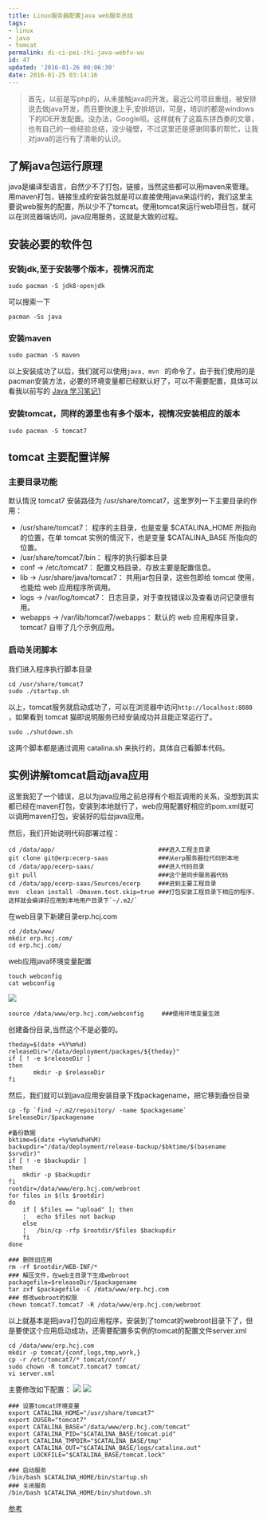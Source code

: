 ```yaml
---
title: Linux服务器配置java web服务总结
tags: 
- linux 
- java 
- tomcat
permalink: di-ci-pei-zhi-java-webfu-wu
id: 47
updated: '2016-01-26 00:06:30'
date: 2016-01-25 03:14:16
---
```


> 首先，以前是写php的，从未接触java的开发。最近公司项目重组，被安排说去做java开发，而且要快速上手,安排培训，可是，培训的都是windows下的IDE开发配置。没办法，Google呗。这样就有了这篇东拼西奏的文章，也有自己的一些经验总结，没少碰壁，不过这里还是感谢同事的帮忙，让我对java的运行有了清晰的认识。

## 了解java包运行原理
java是编译型语言，自然少不了打包，链接，当然这些都可以用maven来管理。用maven打包，链接生成的安装包就是可以直接使用java来运行的，我们这里主要说web服务的配置，所以少不了tomcat。使用tomcat来运行web项目包，就可以在浏览器端访问，java应用服务，这就是大致的过程。

## 安装必要的软件包
### 安装jdk,至于安装哪个版本，视情况而定
```
sudo pacman -S jdk8-openjdk
```
可以搜索一下
```
pacman -Ss java
```

### 安装maven
```
sudo pacman -S maven
```

以上安装成功了以后，我们就可以使用`java, mvn ` 的命令了，由于我们使用的是pacman安装方法，必要的环境变量都已经默认好了，可以不需要配置，具体可以看我以前写的 [Java 学习笔记1](http://www.hcaijin.com/java-xue-xi-bi-ji/)

### 安装tomcat，同样的源里也有多个版本，视情况安装相应的版本
```
sudo pacman -S tomcat7
```

## tomcat 主要配置详解
### 主要目录功能
默认情況 tomcat7 安装路径为 /usr/share/tomcat7，这里罗列一下主要目录的作用：

* /usr/share/tomcat7： 程序的主目录，也是变量 $CATALINA_HOME 所指向的位置，在单 tomcat 实例的情況下，也是变量 $CATALINA_BASE 所指向的位置。
* /usr/share/tomcat7/bin： 程序的执行脚本目录
* conf -> /etc/tomcat7： 配置文档目录，存放主要是配置信息。
* lib -> /usr/share/java/tomcat7： 共用jar包目录，这些包即给 tomcat 使用，也能给 web 应用程序所调用。
* logs -> /var/log/tomcat7： 日志目录，对于查找错误以及查看访问记录很有用。
* webapps -> /var/lib/tomcat7/webapps： 默认的 web 应用程序目录，tomcat7 自带了几个示例应用。

### 启动关闭脚本
我们进入程序执行脚本目录
```
cd /usr/share/tomcat7 
sudo ./startup.sh
```
以上，tomcat服务就启动成功了，可以在浏览器中访问` http://localhost:8080 ` ，如果看到 tomcat 猫即说明服务已经安装成功并且能正常运行了。
```
sudo ./shutdown.sh
```
这两个脚本都是通过调用 catalina.sh 来执行的，具体自己看脚本代码。

## 实例讲解tomcat启动java应用
这里我犯了一个错误，总以为java应用之前总得有个相互调用的关系，没想到其实都已经在maven打包，安装到本地就行了，web应用配置好相应的pom.xml就可以调用maven打包，安装好的后台java应用。

然后，我们开始说明代码部署过程：
```
cd /data/app/                             ###进入工程主目录
git clone git@erp:ecerp-saas              ###从erp服务器拉代码到本地
cd /data/app/ecerp-saas/                  ###进入代码目录
git pull                                  ###这个是同步服务器代码
cd /data/app/ecerp-saas/Sources/ecerp     ###进到主要工程目录
mvn  clean install -Dmaven.test.skip=true ###打包安装工程目录下相应的程序，这样就会编译好应用到本地用户目录下`~/.m2/` 
```
在web目录下新建目录erp.hcj.com
```
cd /data/www/
mkdir erp.hcj.com/
cd erp.hcj.com/
```
web应用java环境变量配置
```
touch webconfig
cat webconfig
```
![](/content/images/2016/01/--_2016-01-25_17-47-28.png)

```
source /data/www/erp.hcj.com/webconfig     ###使用环境变量生效
```
创建备份目录,当然这个不是必要的。
```
theday=$(date +%Y%m%d)
releaseDir="/data/deployment/packages/${theday}"
if [ ! -e $releaseDir ]
then
       mkdir -p $releaseDir
fi
```
然后，我们就可以到java应用安装目录下找packagename，把它移到备份目录
```
cp -fp `find ~/.m2/repository/ -name $packagename` $releaseDir/$packagename
```
```
#备份数据
bktime=$(date +%y%m%d%H%M)
backupdir="/data/deployment/release-backup/$bktime/$(basename $srvdir)"
if [ ! -e $backupdir ]
then
    mkdir -p $backupdir
fi
rootdir=/data/www/erp.hcj.com/webroot
for files in $(ls $rootdir)
do
    if [ $files == "upload" ]; then
    ¦   echo $files not backup
    else
    ¦   /bin/cp -rfp $rootdir/$files $backupdir
    fi  
done 
```

```
### 删除旧应用
rm -rf $rootdir/WEB-INF/*
### 解压文件，在web主目录下生成webroot
packagefile=$releaseDir/$packagename
tar zxf $packagefile -C /data/www/erp.hcj.com
### 修改webroot的权限
chown tomcat7.tomcat7 -R /data/www/erp.hcj.com/webroot
```
以上就基本是把java打包的应用程序，安装到了tomcat的webroot目录下了，但是要使这个应用启动成功，还需要配置多实例的tomcat的配置文件server.xml
```
cd /data/www/erp.hcj.com
mkdir -p tomcat/{conf,logs,tmp,work,}
cp -r /etc/tomcat7/* tomcat/conf/
sudo chown -R tomcat7.tomcat7 tomcat/
vi server.xml
```
主要修改如下配置：
![](/content/images/2016/01/--_2016-01-25_18-48-50.png)
![](/content/images/2016/01/--_2016-01-25_18-49-35.png)

```
### 设置tomcat环境变量
export CATALINA_HOME="/usr/share/tomcat7"
export DUSER="tomcat7"
export CATALINA_BASE="/data/www/erp.hcj.com/tomcat"
export CATALINA_PID="$CATALINA_BASE/tomcat.pid"
export CATALINA_TMPDIR="$CATALINA_BASE/tmp"
export CATALINA_OUT="$CATALINA_BASE/logs/catalina.out"                                                                                                                                                                            
export LOCKFILE="$CATALINA_BASE/tomcat.lock"
```
```
### 启动服务
/bin/bash $CATALINA_HOME/bin/startup.sh
### 关闭服务
/bin/bash $CATALINA_HOME/bin/shutdown.sh
```

[参考](http://ufaw0116.erufa.com/wordpress/?p=1254&ckattempt=3)
